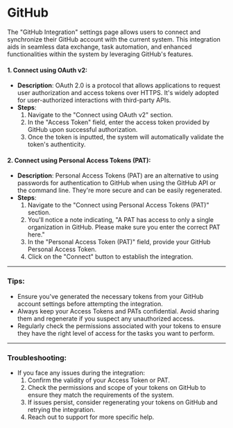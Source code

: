 # GitHub

The "GitHub Integration" settings page allows users to connect and synchronize their GitHub account with the current system. This integration aids in seamless data exchange, task automation, and enhanced functionalities within the system by leveraging GitHub's features.

#### **1. Connect using OAuth v2:**

* **Description**: OAuth 2.0 is a protocol that allows applications to request user authorization and access tokens over HTTPS. It's widely adopted for user-authorized interactions with third-party APIs.
* **Steps**:
  1. Navigate to the "Connect using OAuth v2" section.
  2. In the "Access Token" field, enter the access token provided by GitHub upon successful authorization.
  3. Once the token is inputted, the system will automatically validate the token's authenticity.

#### **2. Connect using Personal Access Tokens (PAT):**

* **Description**: Personal Access Tokens (PAT) are an alternative to using passwords for authentication to GitHub when using the GitHub API or the command line. They're more secure and can be easily regenerated.
* **Steps**:
  1. Navigate to the "Connect using Personal Access Tokens (PAT)" section.
  2. You'll notice a note indicating, "A PAT has access to only a single organization in GitHub. Please make sure you enter the correct PAT here."
  3. In the "Personal Access Token (PAT)" field, provide your GitHub Personal Access Token.
  4. Click on the "Connect" button to establish the integration.

***

### **Tips:**

* Ensure you've generated the necessary tokens from your GitHub account settings before attempting the integration.
* Always keep your Access Tokens and PATs confidential. Avoid sharing them and regenerate if you suspect any unauthorized access.
* Regularly check the permissions associated with your tokens to ensure they have the right level of access for the tasks you want to perform.

***

### **Troubleshooting:**

* If you face any issues during the integration:
  1. Confirm the validity of your Access Token or PAT.
  2. Check the permissions and scope of your tokens on GitHub to ensure they match the requirements of the system.
  3. If issues persist, consider regenerating your tokens on GitHub and retrying the integration.
  4. Reach out to support for more specific help.
